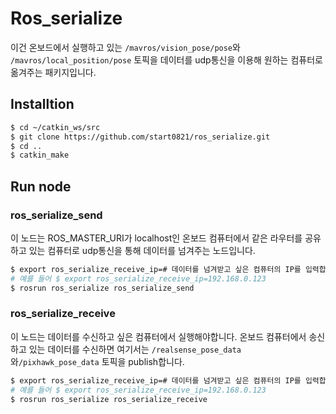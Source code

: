 # Ros_serialize
이건 온보드에서 실행하고 있는 `/mavros/vision_pose/pose`와 `/mavros/local_position/pose` 토픽을 데이터를 udp통신을 이용해 원하는 컴퓨터로 옮겨주는 패키지입니다.

## Installtion
```bash
$ cd ~/catkin_ws/src
$ git clone https://github.com/start0821/ros_serialize.git
$ cd ..
$ catkin_make
```

## Run node
### ros_serialize_send
이 노드는 ROS_MASTER_URI가 localhost인 온보드 컴퓨터에서 같은 라우터를 공유하고 있는 컴퓨터로 udp통신을 통해 데이터를 넘겨주는 노드입니다.
``` bash
$ export ros_serialize_receive_ip=# 데이터를 넘겨받고 싶은 컴퓨터의 IP를 입력합니다..
# 예를 들어 $ export ros_serialize_receive_ip=192.168.0.123
$ rosrun ros_serialize ros_serialize_send
```

### ros_serialize_receive
이 노드는 데이터를 수신하고 싶은 컴퓨터에서 실행해야합니다. 온보드 컴퓨터에서 송신하고 있는 데이터를 수신하면 여기서는 `/realsense_pose_data`와`/pixhawk_pose_data` 토픽을 publish합니다.

``` bash
$ export ros_serialize_receive_ip=# 데이터를 넘겨받고 싶은 컴퓨터의 IP를 입력합니다..
# 예를 들어 $ export ros_serialize_receive_ip=192.168.0.123
$ rosrun ros_serialize ros_serialize_receive
```